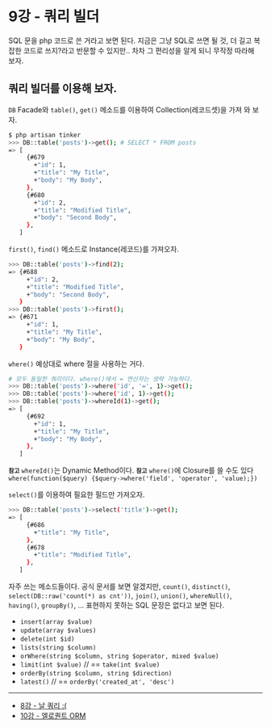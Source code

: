 # 9강 - 쿼리 빌더

SQL 문을 php 코드로 쓴 거라고 보면 된다. 지금은 그냥 SQL로 쓰면 될 것, 더 길고 복잡한 코드로 쓰지?라고 반문할 수 있지만.. 차차 그 편리성을 알게 되니 무작정 따라해 보자.

## 쿼리 빌더를 이용해 보자.

`DB` Facade와 `table()`, `get()` 메소드를 이용하여 Collection(레코드셋)을 가져 와 보자.

```bash
$ php artisan tinker
>>> DB::table('posts')->get(); # SELECT * FROM posts
=> [
     {#679
       +"id": 1,
       +"title": "My Title",
       +"body": "My Body",
     },
     {#680
       +"id": 2,
       +"title": "Modified Title",
       +"body": "Second Body",
     },
   ]
```

`first()`, `find()` 메소드로 Instance(레코드)를 가져오자.

```bash
>>> DB::table('posts')->find(2);
=> {#688
     +"id": 2,
     +"title": "Modified Title",
     +"body": "Second Body",
   }
>>> DB::table('posts')->first();
=> {#671
     +"id": 1,
     +"title": "My Title",
     +"body": "My Body",
   }
```

`where()` 예상대로 where 절을 사용하는 거다.

```bash
# 모두 동일한 쿼리이다. where()에서 = 연산자는 생략 가능하다.
>>> DB::table('posts')->where('id', '=', 1)->get(); 
>>> DB::table('posts')->where('id', 1)->get();
>>> DB::table('posts')->whereId(1)->get();
=> [
     {#692
       +"id": 1,
       +"title": "My Title",
       +"body": "My Body",
     },
   ]
```

**`참고`** `whereId()`는 Dynamic Method이다.
**`참고`** `where()`에 Closure를 쓸 수도 있다 `where(function($query) {$query->where('field', 'operator', 'value);})`

`select()`를 이용하여 필요한 필드만 가져오자.

```bash
>>> DB::table('posts')->select('title')->get();
=> [
     {#686
       +"title": "My Title",
     },
     {#678
       +"title": "Modified Title",
     },
   ]
```

자주 쓰는 메소드들이다. 공식 문서를 보면 알겠지만, `count()`, `distinct()`, `select(DB::raw('count(*) as cnt'))`, `join()`, `union()`, `whereNull()`, `having()`, `groupBy()`, ... 표현하지 못하는 SQL 문장은 없다고 보면 된다.
- `insert(array $value)`
- `update(array $values)`
- `delete(int $id)`
- `lists(string $column)`
- `orWhere(string $column, string $operator, mixed $value)`
- `limit(int $value)` // == `take(int $value)`
- `orderBy(string $column, string $direction)`
- `latest()` // == `orderBy('created_at', 'desc')`

---

- [8강 - 날 쿼리 :(](https://github.com/appkr/l5essential/blob/master/docs/8-raw-queries.md)
- [10강 - 엘로퀀트 ORM](https://github.com/appkr/l5essential/blob/master/docs/10-eloquent.md)

